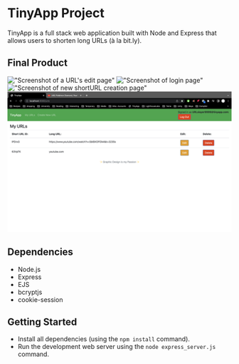 # TinyApp Project

TinyApp is a full stack web application built with Node and Express that allows users to shorten long URLs (à la bit.ly).

## Final Product

!["Screenshot of a URL's edit page"]((https://github.com/OliverDanger/tinyapp/blob/master/docs/edit_url_page.png?raw=true))
!["Screenshot of login page"]((https://github.com/OliverDanger/tinyapp/blob/master/docs/login_page.png?raw=true))
!["Screenshot of new shortURL creation page"]((https://github.com/OliverDanger/tinyapp/blob/master/docs/new_url_page.png?raw=true))
!["Screenshot of the URLs summary page"](https://github.com/OliverDanger/tinyapp/blob/master/docs/urls_page.png?raw=true)

## Dependencies

- Node.js
- Express
- EJS
- bcryptjs
- cookie-session

## Getting Started

- Install all dependencies (using the `npm install` command).
- Run the development web server using the `node express_server.js` command.
